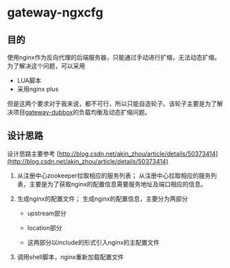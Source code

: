# gateway-ngxcfg


## 目的

使用nginx作为反向代理的后端服务器，只能通过手动进行扩缩，无法动态扩缩。为了解决这个问题，可以采用

- LUA脚本
- 采用nginx plus

但是这两个要求对于我来说，都不可行，所以只能自造轮子。该轮子主要是为了解决项目[gateway-dubbox](https://github.com/zhuzhong/gateway-dubbox.git)的负载均衡及动态扩缩问题。


## 设计思路

设计思路主要参考 [http://blog.csdn.net/akin_zhou/article/details/50373414](http://blog.csdn.net/akin_zhou/article/details/50373414)


1. 从注册中心zookeeper拉取相应的服务列表；
	从注册中心拉取相应的服务列表，主要是为了获取nginx的配置信息需要服务地址及端口相应的信息。
	
	
1. 生成nginx的配置文件；
   生成nginx的配置信息，主要分为两部分
	
	- upstream部分
    

	- location部分
	- 这两部分以include的形式引入nginx的主配置文件
  
2. 调用shell脚本，nginx重新加载配置文件








